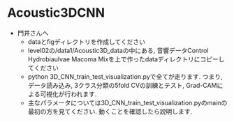 # Acoustic3DCNN

- 門井さんへ
  - dataとfigディレクトリを作成してください
  - level02の/data1/Acoustic3D_dataの中にある, 音響データControl Hydrobiaulvae Macoma Mixを上で作ったdataディレクトリにコピーしてください
  - python 3D_CNN_train_test_visualization.pyで全てが走ります. つまり, データ読み込み, 3クラス分類の5fold CVの訓練とテスト, Grad-CAMによる可視化が行われます.
  - 主なパラメータについては3D_CNN_train_test_visualization.pyのmainの最初の方を見てください. 動くことを確認したら説明します. 

